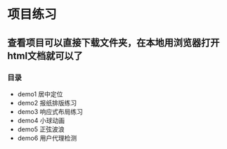 ﻿# 项目练习
## 查看项目可以直接下载文件夹，在本地用浏览器打开html文档就可以了
### 目录
- demo1 居中定位
- demo2 报纸排版练习
- demo3 响应式布局练习
- demo4 小球动画
- demo5 正弦波浪
- demo6 用户代理检测